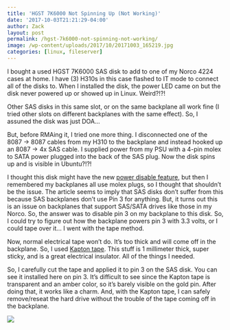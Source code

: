 ```yaml
---
title: 'HGST 7K6000 Not Spinning Up (Not Working)'
date: '2017-10-03T21:21:29-04:00'
author: Zack
layout: post
permalink: /hgst-7k6000-not-spinning-not-working/
image: /wp-content/uploads/2017/10/20171003_165219.jpg
categories: [linux, fileserver]
---
```


I bought a used HGST 7K6000 SAS disk to add to one of my Norco 4224 cases at home. I have (3) H310s in this case flashed to IT mode to connect all of the disks to. When I installed the disk, the power LED came on but the disk never powered up or showed up in Linux. Weird?!?!

Other SAS disks in this same slot, or on the same backplane all work fine (I tried other slots on different backplanes with the same effect). So, I assuned the disk was just DOA…

But, before RMAing it, I tried one more thing. I disconnected one of the 8087 -&gt; 8087 cables from my H310 to the backplane and instead hooked up an 8087 -&gt; 4x SAS cable. I supplied power from my PSU with a 4-pin molex to SATA power plugged into the back of the SAS plug. Now the disk spins up and is visible in Ubuntu?!?!

I thought this disk might have the new [power disable feature](https://www.hgst.com/sites/default/files/resources/HGST-Power-Disable-Pin-TB.pdf), but then I remembered my backplanes all use molex plugs, so I thought that shouldn’t be the issue. The article seems to imply that SAS disks don’t suffer from this because SAS backplanes don’t use Pin 3 for anything. But, it turns out this is an issue on backplanes that support SAS/SATA drives like those in my Norco. So, the answer was to disable pin 3 on my backplane to this disk. So, I could try to figure out how the backplane powers pin 3 with 3.3 volts, or I could tape over it… I went with the tape method.

Now, normal electrical tape won’t do. It’s too thick and will come off in the backplane. So, I used [Kapton tape](https://www.amazon.com/dp/B00J8PN7J4/ref=asc_df_B00J8PN7J45199011). This stuff is 1 millimeter thick, super sticky, and is a great electrical insulator. All of the things I needed.

So, I carefully cut the tape and applied it to pin 3 on the SAS disk. You can see it installed here on pin 3. It’s difficult to see since the Kapton tape is transparent and an amber color, so it’s barely visible on the gold pin. After doing that, it works like a charm. And, with the Kapton tape, I can safely remove/reseat the hard drive without the trouble of the tape coming off in the backplane.

![](https://zackreed.me/wp-content/uploads/2017/10/20171003_165219-768x1024.jpg)
